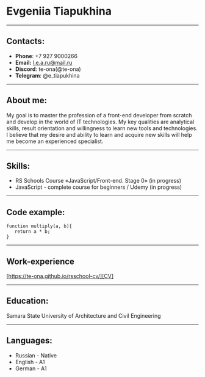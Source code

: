 # Evgeniia Tiapukhina

***

## Contacts:

* **Phone**: +7 927 9000266
* **Email:** l.e.a.ru@mail.ru
* **Discord**: te-ona(@te-ona)
* **Telegram**: @e_tiapukhina

***

## About me:

My goal is to master the profession of a front-end developer from scratch and develop in the world of IT technologies. My key qualities are analytical skills, result orientation and willingness to learn new tools and technologies. I believe that my desire and ability to learn and acquire new skills will help me become an experienced specialist.

***

## Skills:

* RS Schools Course «JavaScript/Front-end. Stage 0» (in progress)
* JavaScript - complete course for beginners / Udemy (in progress)

***

## Code example:

```
function multiply(a, b){
   return a * b;
}
```

***

## Work-experience

[https://te-ona.github.io/rsschool-cv/][CV]

***

## Education:

Samara State University of Architecture and Civil Engineering

***

## Languages:

* Russian - Native
* English - A1
* German - A1